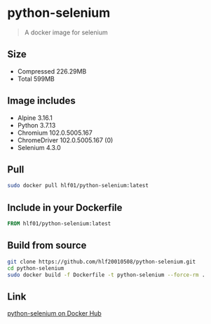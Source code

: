 # python-selenium
> A docker image for selenium

## Size
- Compressed 226.29MB
- Total 599MB

## Image includes
- Alpine 3.16.1
- Python 3.7.13
- Chromium 102.0.5005.167
- ChromeDriver 102.0.5005.167 (0)
- Selenium 4.3.0

## Pull
```sh
sudo docker pull hlf01/python-selenium:latest
```

## Include in your Dockerfile
```Dockerfile
FROM hlf01/python-selenium:latest
```

## Build from source
```sh
git clone https://github.com/hlf20010508/python-selenium.git
cd python-selenium
sudo docker build -f Dockerfile -t python-selenium --force-rm .
```

## Link
[python-selenium on Docker Hub](https://hub.docker.com/repository/docker/hlf01/python-selenium)
